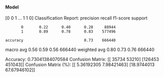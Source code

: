 #### Model
[0 0 1 ... 1 1 0]
Classification Report:
              precision    recall  f1-score   support

           0       0.22      0.40      0.28     88944
           1       0.89      0.78      0.83    577496

    accuracy                           0.73    666440
   macro avg       0.56      0.59      0.56    666440
weighted avg       0.80      0.73      0.76    666440

Accuracy: 0.73041384070584
Confusion Matrix:
[[ 35734  53210]
 [126453 451043]]
Confusion Matrix (%):
[[ 5.36192305  7.98421463]
 [18.9744013  67.67946102]]
